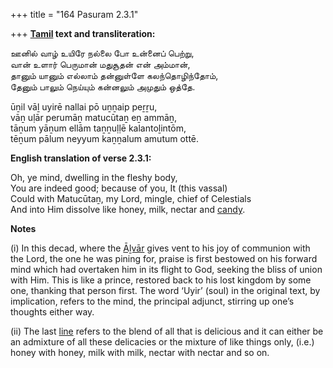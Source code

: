+++
title = "164 Pasuram 2.3.1"

+++
**[Tamil](/definition/tamil#history "show Tamil definitions") text and transliteration:**

ஊனில் வாழ் உயிரே நல்லை போ உன்னைப் பெற்று,  
வான் உளார் பெருமான் மதுசூதன் என் அம்மான்,  
தானும் யானும் எல்லாம் தன்னுள்ளே கலந்தொழிந்தோம்,  
தேனும் பாலும் நெய்யும் கன்னலும் அமுதும் ஒத்தே.

ūṉil vāḻ uyirē nallai pō uṉṉaip peṟṟu,  
vāṉ uḷār perumāṉ matucūtaṉ eṉ ammāṉ,  
tāṉum yāṉum ellām taṉṉuḷḷē kalantoḻintōm,  
tēṉum pālum neyyum kaṉṉalum amutum ottē.

**English translation of verse 2.3.1:**

Oh, ye mind, dwelling in the fleshy body,  
You are indeed good; because of you, It (this vassal)  
Could with Matucūtaṉ, my Lord, mingle, chief of Celestials  
And into Him dissolve like honey, milk, nectar and [candy](/definition/candy#history "show candy definitions").

**Notes**

\(i\) In this decad, where the [Āḻvār](/definition/aḻvar#vaishnavism "show Āḻvār definitions") gives vent to his joy of communion with the Lord, the one he was pining for, praise is first bestowed on his forward mind which had overtaken him in its flight to God, seeking the bliss of union with Him. This is like a prince, restored back to his lost kingdom by some one, thanking that person first. The word ‘Uyir’ (soul) in the original text, by implication, refers to the mind, the principal adjunct, stirring up one’s thoughts either way.

\(ii\) The last [line](/definition/line#history "show line definitions") refers to the blend of all that is delicious and it can either be an admixture of all these delicacies or the mixture of like things only, (i.e.) honey with honey, milk with milk, nectar with nectar and so on.


